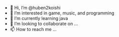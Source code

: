 - 👋 Hi, I’m @huben2koishi
- 👀 I’m interested in game, music, and programming
- 🌱 I’m currently learning java
- 💞️ I’m looking to collaborate on ...
- 📫 How to reach me ...

<!---
huben2koishi/huben2koishi is a ✨ special ✨ repository because its `README.md` (this file) appears on your GitHub profile.
You can click the Preview link to take a look at your changes.
--->
